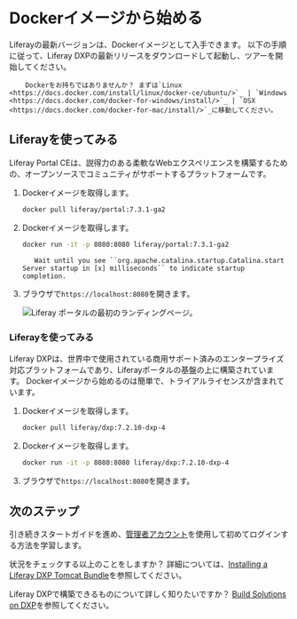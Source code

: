 # Dockerイメージから始める

Liferayの最新バージョンは、Dockerイメージとして入手できます。 以下の手順に従って、Liferay DXPの最新リリースをダウンロードして起動し、ツアーを開始してください。

``` important::
    Dockerをお持ちではありませんか？ まずは`Linux <https://docs.docker.com/install/linux/docker-ce/ubuntu/>`_ | `Windows <https://docs.docker.com/docker-for-windows/install/>`_ | `OSX <https://docs.docker.com/docker-for-mac/install/>`_に移動してください。
```

## Liferayを使ってみる

Liferay Portal CEは、説得力のある柔軟なWebエクスペリエンスを構築するための、オープンソースでコミュニティがサポートするプラットフォームです。

1.  Dockerイメージを取得します。

    ``` bash
    docker pull liferay/portal:7.3.1-ga2
    ```

2.  Dockerイメージを取得します。

    ``` bash
    docker run -it -p 8080:8080 liferay/portal:7.3.1-ga2
    ```

    ``` tip::
       Wait until you see ``org.apache.catalina.startup.Catalina.start Server startup in [x] milliseconds`` to indicate startup completion.
    ```

3.  ブラウザで`https://localhost:8080`を開きます。

    ![Liferay ポータルの最初のランディングページ。](./starting-with-a-docker-image/images/01.png)

### Liferayを使ってみる

Liferay DXPは、世界中で使用されている商用サポート済みのエンタープライズ対応プラットフォームであり、Liferayポータルの基盤の上に構築されています。 Dockerイメージから始めるのは簡単で、トライアルライセンスが含まれています。

1.  Dockerイメージを取得します。

    ``` bash
    docker pull liferay/dxp:7.2.10-dxp-4
    ```

2.  Dockerイメージを取得します。

    ``` bash
    docker run -it -p 8080:8080 liferay/dxp:7.2.10-dxp-4
    ```

3.  ブラウザで`https://localhost:8080`を開きます。

## 次のステップ

引き続きスタートガイドを進め、[管理者アカウント](./introduction-to-the-admin-account.md)を使用して初めてログインする方法を学習します。

状況をチェックする以上のことをしますか？ 詳細については、[Installing a Liferay DXP Tomcat Bundle](../installation-and-upgrades/installing-liferay/installing-a-liferay-tomcat-bundle.md)を参照してください。

Liferay DXPで構築できるものについて詳しく知りたいですか？ [Build Solutions on DXP](../building-solutions-on-dxp/README.md)を参照してください。
